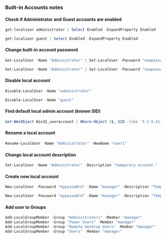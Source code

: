 ### Built-in Accounts notes

#### Check if Administrator and Guest accounts are enabled

```PowerShell
get-localuser administrator | Select Enabled -ExpandProperty Enabled
```

```PowerShell
get-localuser guest | Select Enabled -ExpandProperty Enabled
```

#### Change built-in account password

```PowerShell
Get-LocalUser -Name "Administrator" | Set-LocalUser -Password "newpassword"
```

```PowerShell
Get-LocalUser -Name "Administrator" | Set-LocalUser -Password "newpassword" -AccountNeverExpires -PasswordNeverExpires
```

#### Disable local account

```PowerShell
Disable-LocalUser -Name "administrator"
```

```PowerShell
Disable-LocalUser -Name "guest"
```

#### Find default local admin account (known SID)

```PowerShell
Get-WmiObject Win32_useraccount | Where-Object {$_.SID -like 'S-1-5-21-*-500'}
```

#### Rename a local account

```PowerShell
Rename-LocalUser -Name "Administrator" -NewName "user1"
```

#### Change local account description

```PowerShell
Set-LocalUser -Name "Administrator" -Description "temporary account."
```

#### Create new local account

```PowerShell
New-LocalUser -Password "mypassw0rd" -Name "manager" -Description "Temporary account for testing purposes."
```

```PowerShell
New-LocalUser -Password "mypassw0rd" -Name "manager" -Description "Temporary account for testing purposes." -AccountNeverExpires -PasswordNeverExpires
```

#### Add user to Groups

```PowerShell
Add-LocalGroupMember -Group "Administrators" -Member "manager"
Add-LocalGroupMember -Group "Power Users" -Member "manager"
Add-LocalGroupMember -Group "Remote Desktop Users" -Member "manager"
Add-LocalGroupMember -Group "Users" -Member "manager"
```
